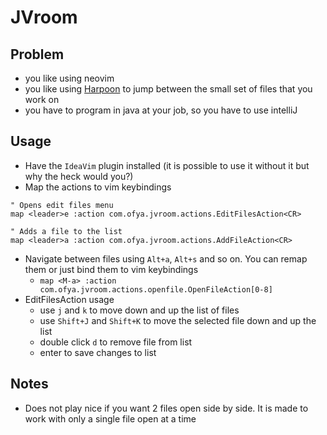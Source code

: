 # JVroom 

## Problem

- you like using neovim
- you like using [Harpoon](https://github.com/ThePrimeagen/harpoon) to jump between the small set of files that you work on
- you have to program in java at your job, so you have to use intelliJ

## Usage

- Have the `IdeaVim` plugin installed (it is possible to use it without it but why the heck would you?)
- Map the actions to vim keybindings
```
" Opens edit files menu
map <leader>e :action com.ofya.jvroom.actions.EditFilesAction<CR>

" Adds a file to the list
map <leader>a :action com.ofya.jvroom.actions.AddFileAction<CR>
```
- Navigate between files using `Alt+a`, `Alt+s` and so on. You can remap them or just bind them to vim keybindings
  - `map <M-a> :action com.ofya.jvroom.actions.openfile.OpenFileAction[0-8]`
- EditFilesAction usage
  - use `j` and `k` to move down and up the list of files
  - use `Shift+J` and `Shift+K` to move the selected file down and up the list
  - double click `d` to remove file from list
  - enter to save changes to list

## Notes
- Does not play nice if you want 2 files open side by side. It is made to work with only a single file open at a time